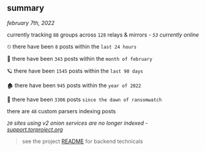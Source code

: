 
## summary
_february 7th, 2022_

currently tracking `88` groups across `128` relays & mirrors - _`53` currently online_

⏲ there have been `8` posts within the `last 24 hours`

🦈 there have been `343` posts within the `month of february`

🪐 there have been `1545` posts within the `last 90 days`

🏚 there have been `945` posts within the `year of 2022`

🦕 there have been `3306` posts `since the dawn of ransomwatch`

there are `48` custom parsers indexing posts

_`20` sites using v2 onion services are no longer indexed - [support.torproject.org](https://support.torproject.org/onionservices/v2-deprecation/)_

> see the project [README](https://github.com/thetanz/ransomwatch#ransomwatch--) for backend technicals
